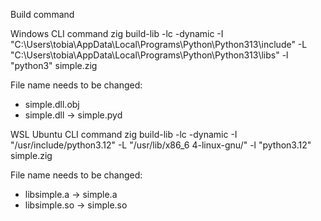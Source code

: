 Build command

Windows CLI command
zig build-lib -lc -dynamic -I "C:\Users\tobia\AppData\Local\Programs\Python\Python313\include" -L "C:\Users\tobia\AppData\Local\Programs\Python\Python313\libs" -l "python3" simple.zig

File name needs to be changed:
* simple.dll.obj
* simple.dll -> simple.pyd

WSL Ubuntu CLI command
zig build-lib -lc -dynamic -I "/usr/include/python3.12" -L "/usr/lib/x86_6
4-linux-gnu/" -l "python3.12" simple.zig

File name needs to be changed:
* libsimple.a -> simple.a
* libsimple.so -> simple.so